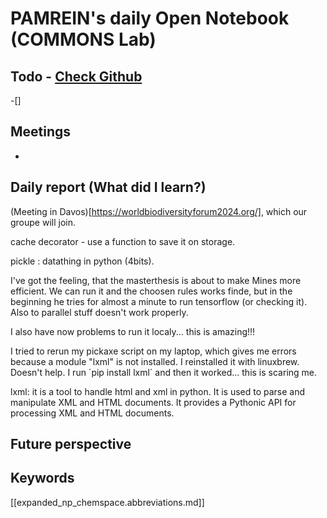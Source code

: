 
# PAMREIN's daily Open Notebook (COMMONS Lab)

## Todo - [Check Github](https://github.com/orgs/commons-research/projects/2/views/1)
-[]


## Meetings
-


## Daily report (What did I learn?)
(Meeting in Davos)[https://worldbiodiversityforum2024.org/], which our groupe will join. 

cache decorator - use a function to save it on storage.

pickle : datathing in python (4bits). 


I've got the feeling, that the masterthesis is about to make Mines more efficient. We can run it and the choosen rules works finde, but in the beginning he tries for almost a minute to run tensorflow (or checking it). Also to parallel stuff doesn't work properly.

I also have now problems to run it localy... this is amazing!!!

I tried to rerun my pickaxe script on my laptop, which gives me errors because a module "lxml" is not installed. 
I reinstalled it with linuxbrew. Doesn't help. I run ´pip install lxml´ and then it worked... this is scaring me.

lxml: it is a tool to handle html and xml in python. It is used to parse and manipulate XML and HTML documents. It provides a Pythonic API for processing XML and HTML documents.


## Future perspective



## Keywords
[[expanded_np_chemspace.abbreviations.md]]
